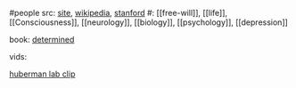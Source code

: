 #people 
src: [site](https://profiles.stanford.edu/robert-sapolsky), [wikipedia](https://en.wikipedia.org/wiki/Robert_Sapolsky), [stanford](https://profiles.stanford.edu/robert-sapolsky) 
#: [[free-will]], [[life]], [[Consciousness]], [[neurology]], [[biology]], [[psychology]], [[depression]] 

book: [determined](https://www.goodreads.com/book/show/83817782-determined)

vids:

[huberman lab clip](https://www.youtube.com/watch?v=RI3JCq9-bbM)

